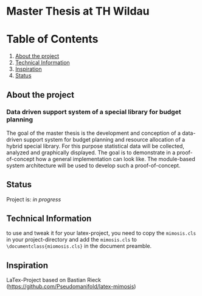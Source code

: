 # Master Thesis at TH Wildau

# Table of Contents
1. [About the project](#about-the-project)
1. [Technical Information](#technical-information)
1. [Inspiration](#inspiration)
1. [Status](#status)


## About the project
### Data driven support system of a special library for budget planning
The goal of the master thesis is the development and conception of a data-driven support system for budget planning and resource allocation of a hybrid special library. For this purpose statistical data will be collected, analyzed and graphically displayed. The goal is to demonstrate in a proof-of-concept how a general implementation can look like. The module-based system architecture will be used to develop such a proof-of-concept.

## Status
Project is: _in progress_


## Technical Information
to use and tweak it for your latex-project, 
you need to copy the `mimosis.cls` in your project-directory and 
add the `mimosis.cls` to `\documentclass{miomosis.cls}` in the document preamble.

## Inspiration
LaTex-Project based on Bastian Rieck (https://github.com/Pseudomanifold/latex-mimosis)
